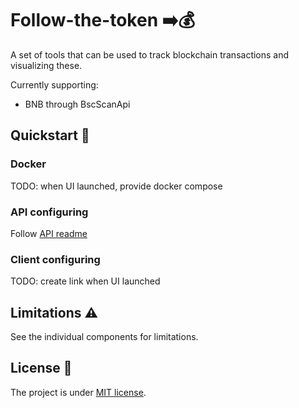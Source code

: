 # Follow-the-token :arrow_right::moneybag:

A set of tools that can be used to track blockchain transactions and visualizing these.

Currently supporting:

- BNB through BscScanApi

## Quickstart :wrench:

### Docker

TODO: when UI launched, provide docker compose

### API configuring

Follow [API readme][api-readme]

### Client configuring

TODO: create link when UI launched

## Limitations :warning:

See the individual components for limitations.

## License :page_facing_up:

The project is under [MIT license][file-license].

[api-readme]: api/readme.md
[file-license]: https://www.apache.org/licenses/LICENSE-2.0